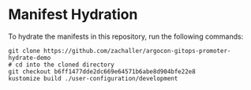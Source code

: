 # Manifest Hydration

To hydrate the manifests in this repository, run the following commands:

```shell
git clone https://github.com/zachaller/argocon-gitops-promoter-hydrate-demo
# cd into the cloned directory
git checkout b6ff1477dde2dc669e64571b6abe8d904bfe22e8
kustomize build ./user-configuration/development
```
